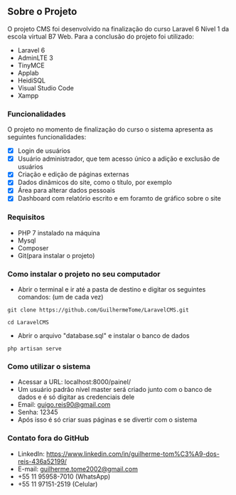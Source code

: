 ## Sobre o Projeto

O projeto CMS foi desenvolvido na finalização do curso Laravel 6 Nível 1 da escola virtual B7 Web. Para a conclusão do projeto foi utilizado:

- Laravel 6
- AdminLTE 3
- TinyMCE
- Applab
- HeidiSQL
- Visual Studio Code
- Xampp

### Funcionalidades

O projeto no momento de finalização do curso o sistema apresenta as seguintes funcionalidades:

- [x] Login de usuários
- [x] Usuário administrador, que tem acesso único a adição e exclusão de usuários
- [x] Criação e edição de páginas externas
- [x] Dados dinâmicos do site, como o título, por exemplo
- [x] Área para alterar dados pessoais
- [x] Dashboard com relatório escrito e em foramto de gráfico sobre o site

### Requisitos

- PHP 7 instalado na máquina
- Mysql
- Composer
- Git(para instalar o projeto)

### Como instalar o projeto no seu computador

- Abrir o terminal e ir até a pasta de destino e digitar os seguintes comandos: (um de cada vez)
```
git clone https://github.com/GuilhermeTome/LaravelCMS.git
```
```
cd LaravelCMS
```
- Abrir o arquivo "database.sql" e instalar o banco de dados
```
php artisan serve
```

### Como utilizar o sistema

- Acessar a URL: localhost:8000/painel/
- Um usuário padrão nível master será criado junto com o banco de dados e é só digitar as credenciais dele
- Email: guigo.reis90@gmail.com
- Senha: 12345
- Após isso é só criar suas páginas e se divertir com o sistema

### Contato fora do GitHub
 
- LinkedIn: https://www.linkedin.com/in/guilherme-tom%C3%A9-dos-reis-436a52199/
- E-mail: guilherme.tome2002@gmail.com
- +55 11 95958-7010 (WhatsApp)
- +55 11 97151-2519 (Celular)